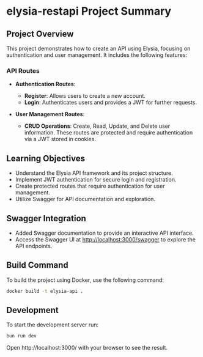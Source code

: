 # elysia-restapi Project Summary

## Project Overview
This project demonstrates how to create an API using Elysia, focusing on authentication and user management. It includes the following features:

### API Routes
- **Authentication Routes**:
  - **Register**: Allows users to create a new account.
  - **Login**: Authenticates users and provides a JWT for further requests.

- **User Management Routes**:
  - **CRUD Operations**: Create, Read, Update, and Delete user information. These routes are protected and require authentication via a JWT stored in cookies.

## Learning Objectives
- Understand the Elysia API framework and its project structure.
- Implement JWT authentication for secure login and registration.
- Create protected routes that require authentication for user management.
- Utilize Swagger for API documentation and exploration.

## Swagger Integration
- Added Swagger documentation to provide an interactive API interface.
- Access the Swagger UI at [http://localhost:3000/swagger](http://localhost:3000/swagger) to explore the API endpoints.

## Build Command
To build the project using Docker, use the following command:

```bash
docker build -t elysia-api .
```

## Development
To start the development server run:
```bash
bun run dev
```

Open http://localhost:3000/ with your browser to see the result.



